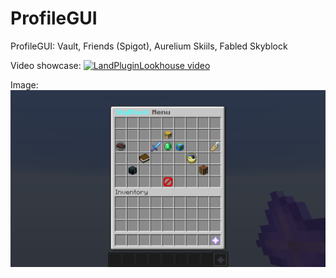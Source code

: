 # ProfileGUI
ProfileGUI: Vault, Friends (Spigot), Aurelium Skiils, Fabled Skyblock

Video showcase:
[![LandPluginLookhouse video](https://img.youtube.com/vi/HNz4nFnD0WQ/maxresdefault.jpg)](https://youtu.be/HNz4nFnD0WQ)

Image:
![ProfileGUI](https://raw.githubusercontent.com/DMan1629/ProfileGUI/master/ProfileGUI.png)
